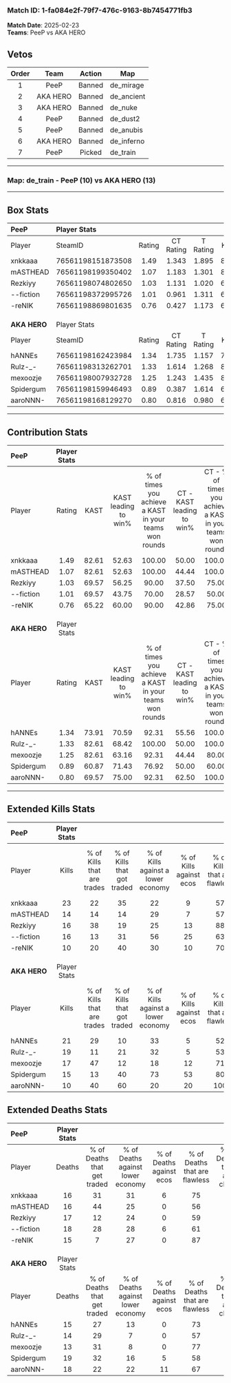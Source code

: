 ### Match ID: 1-fa084e2f-79f7-476c-9163-8b7454771fb3  
**Match Date**: 2025-02-23  
**Teams**: PeeP vs AKA HERO  

## Vetos  

| Order | Team | Action | Map |
| :---: | :--: | :----: | --- |
| 1 | PeeP | Banned | de_mirage |
| 2 | AKA HERO | Banned | de_ancient |
| 3 | AKA HERO | Banned | de_nuke |
| 4 | PeeP | Banned | de_dust2 |
| 5 | PeeP | Banned | de_anubis |
| 6 | AKA HERO | Banned | de_inferno |
| 7 | PeeP | Picked | de_train |

---  

### **Map**: de_train - PeeP (10) vs AKA HERO (13)  
---  

## Box Stats  

| **PeeP**     | Player Stats      |        |           |          |       |       |       |         |        |      |     |
| :- | :- | :-: | :-: | :-: | :-: | :-: | :-: | :-: | :-: | :-: | :-: |
| Player       | SteamID           | Rating | CT Rating | T Rating | KAST  |  ADR  | Kills | Assists | Deaths | K/D  | HS% |
| xnkkaaa      | 76561198151873508 |  1.49  |   1.343   |  1.895   | 82.61 | 102.8 |  23   |    1    |   16   | 1.44 | 60  |
| mASTHEAD     | 76561198199350402 |  1.07  |   1.183   |  1.301   | 82.61 | 68.9  |  14   |    6    |   16   | 0.88 | 42  |
| Rezkiyy      | 76561198074802650 |  1.03  |   1.131   |  1.020   | 69.57 | 72.9  |  16   |    5    |   17   | 0.94 | 81  |
| --fiction    | 76561198372995726 |  1.01  |   0.961   |  1.311   | 69.57 | 73.4  |  16   |    5    |   18   | 0.89 | 62  |
| -reNIK       | 76561198869801635 |  0.76  |   0.427   |  1.173   | 65.22 | 54.2  |  10   |    5    |   15   | 0.67 | 80  |
|              |                   |        |           |          |       |       |       |         |        |      |     |
|              |                   |        |           |          |       |       |       |         |        |      |     |
|              |                   |        |           |          |       |       |       |         |        |      |     |
| **AKA HERO** | Player Stats      |        |           |          |       |       |       |         |        |      |     |
| Player       | SteamID           | Rating | CT Rating | T Rating | KAST  |  ADR  | Kills | Assists | Deaths | K/D  | HS% |
| hANNEs       | 76561198162423984 |  1.34  |   1.735   |  1.157   | 73.91 | 85.6  |  21   |    5    |   15   | 1.40 | 71  |
| Rulz-_-      | 76561198313262701 |  1.33  |   1.614   |  1.268   | 82.61 | 83.5  |  19   |    2    |   14   | 1.36 | 52  |
| mexoozje     | 76561198007932728 |  1.25  |   1.243   |  1.435   | 82.61 | 69.4  |  17   |    6    |   13   | 1.31 | 35  |
| Spidergum    | 76561198159946493 |  0.89  |   0.387   |  1.614   | 60.87 | 74.2  |  15   |    5    |   19   | 0.79 | 53  |
| aaroNNN-     | 76561198168129270 |  0.80  |   0.816   |  0.980   | 69.57 | 69.7  |  10   |   12    |   18   | 0.56 | 40  |
---  

## Contribution Stats  

| **PeeP**     | Player Stats |       |                      |                                                        |                           |                                                             |                          |                                                            |
| :- | :-: | :-: | :-: | :-: | :-: | :-: | :-: | :-: |
| Player       |    Rating    | KAST  | KAST leading to win% | % of times you achieve a KAST in your teams won rounds | CT - KAST leading to win% | CT - % of times you achieve a KAST in your teams won rounds | T - KAST leading to win% | T - % of times you achieve a KAST in your teams won rounds |
| xnkkaaa      |     1.49     | 82.61 |        52.63         |                         100.00                         |           50.00           |                           100.00                            |          54.55           |                           100.00                           |
| mASTHEAD     |     1.07     | 82.61 |        52.63         |                         100.00                         |           44.44           |                           100.00                            |          60.00           |                           100.00                           |
| Rezkiyy      |     1.03     | 69.57 |        56.25         |                         90.00                          |           37.50           |                            75.00                            |          75.00           |                           100.00                           |
| --fiction    |     1.01     | 69.57 |        43.75         |                         70.00                          |           28.57           |                            50.00                            |          55.56           |                           83.33                            |
| -reNIK       |     0.76     | 65.22 |        60.00         |                         90.00                          |           42.86           |                            75.00                            |          75.00           |                           100.00                           |
|              |              |       |                      |                                                        |                           |                                                             |                          |                                                            |
|              |              |       |                      |                                                        |                           |                                                             |                          |                                                            |
|              |              |       |                      |                                                        |                           |                                                             |                          |                                                            |
| **AKA HERO** | Player Stats |       |                      |                                                        |                           |                                                             |                          |                                                            |
| Player       |    Rating    | KAST  | KAST leading to win% | % of times you achieve a KAST in your teams won rounds | CT - KAST leading to win% | CT - % of times you achieve a KAST in your teams won rounds | T - KAST leading to win% | T - % of times you achieve a KAST in your teams won rounds |
| hANNEs       |     1.34     | 73.91 |        70.59         |                         92.31                          |           55.56           |                           100.00                            |          87.50           |                           87.50                            |
| Rulz-_-      |     1.33     | 82.61 |        68.42         |                         100.00                         |           50.00           |                           100.00                            |          88.89           |                           100.00                           |
| mexoozje     |     1.25     | 82.61 |        63.16         |                         92.31                          |           44.44           |                            80.00                            |          80.00           |                           100.00                           |
| Spidergum    |     0.89     | 60.87 |        71.43         |                         76.92                          |           50.00           |                            60.00                            |          87.50           |                           87.50                            |
| aaroNNN-     |     0.80     | 69.57 |        75.00         |                         92.31                          |           62.50           |                           100.00                            |          87.50           |                           87.50                            |
---  

## Extended Kills Stats  

| **PeeP**     | Player Stats |                            |                            |                                    |                         |                              |                                 |                                       |                    |           |
| :- | :-: | :-: | :-: | :-: | :-: | :-: | :-: | :-: | :-: | :-: |
| Player       |    Kills     | % of Kills that are trades | % of Kills that got traded | % of Kills against a lower economy | % of Kills against ecos | % of Kills that are flawless | % of Kills that are close duels | % of Kills that are assisted by flash | Pistol Round Kills | AWP Kills |
| xnkkaaa      |      23      |             22             |             35             |                 22                 |            9            |              57              |                9                |                  22                   |         0          |     0     |
| mASTHEAD     |      14      |             14             |             14             |                 29                 |            7            |              57              |                0                |                   7                   |         3          |     2     |
| Rezkiyy      |      16      |             38             |             19             |                 25                 |           13            |              88              |                6                |                  13                   |         0          |     3     |
| --fiction    |      16      |             13             |             31             |                 56                 |           25            |              63              |                6                |                   0                   |         0          |     1     |
| -reNIK       |      10      |             20             |             40             |                 30                 |           10            |              70              |               20                |                   0                   |         0          |     2     |
|              |              |                            |                            |                                    |                         |                              |                                 |                                       |                    |           |
|              |              |                            |                            |                                    |                         |                              |                                 |                                       |                    |           |
|              |              |                            |                            |                                    |                         |                              |                                 |                                       |                    |           |
| **AKA HERO** | Player Stats |                            |                            |                                    |                         |                              |                                 |                                       |                    |           |
| Player       |    Kills     | % of Kills that are trades | % of Kills that got traded | % of Kills against a lower economy | % of Kills against ecos | % of Kills that are flawless | % of Kills that are close duels | % of Kills that are assisted by flash | Pistol Round Kills | AWP Kills |
| hANNEs       |      21      |             29             |             10             |                 33                 |            5            |              52              |                0                |                  14                   |         0          |     2     |
| Rulz-_-      |      19      |             11             |             21             |                 32                 |            5            |              53              |                0                |                  11                   |         0          |     2     |
| mexoozje     |      17      |             47             |             12             |                 18                 |           12            |              71              |                6                |                   0                   |         8          |     3     |
| Spidergum    |      15      |             13             |             40             |                 73                 |           53            |              80              |                0                |                   7                   |         1          |     0     |
| aaroNNN-     |      10      |             40             |             60             |                 20                 |           20            |             100              |                0                |                   0                   |         0          |     1     |
## Extended Deaths Stats  

| **PeeP**     | Player Stats |                             |                                   |                          |                               |                            |                           |               |
| :- | :-: | :-: | :-: | :-: | :-: | :-: | :-: | :-: |
| Player       |    Deaths    | % of Deaths that get traded | % of Deaths against lower economy | % of Deaths against ecos | % of Deaths that are flawless | % of Deaths that are close | % of Deaths while blinded | Deaths to AWP |
| xnkkaaa      |      16      |             31              |                31                 |            6             |              75               |             6              |             0             |       2       |
| mASTHEAD     |      16      |             44              |                25                 |            0             |              56               |             0              |             6             |       0       |
| Rezkiyy      |      17      |             12              |                24                 |            0             |              59               |             0              |            12             |       3       |
| --fiction    |      18      |             28              |                28                 |            6             |              61               |             0              |             6             |       1       |
| -reNIK       |      15      |              7              |                27                 |            0             |              87               |             0              |            13             |       3       |
|              |              |                             |                                   |                          |                               |                            |                           |               |
|              |              |                             |                                   |                          |                               |                            |                           |               |
|              |              |                             |                                   |                          |                               |                            |                           |               |
| **AKA HERO** | Player Stats |                             |                                   |                          |                               |                            |                           |               |
| Player       |    Deaths    | % of Deaths that get traded | % of Deaths against lower economy | % of Deaths against ecos | % of Deaths that are flawless | % of Deaths that are close | % of Deaths while blinded | Deaths to AWP |
| hANNEs       |      15      |             27              |                13                 |            0             |              73               |             0              |             7             |       1       |
| Rulz-_-      |      14      |             29              |                 7                 |            0             |              57               |             14             |             0             |       0       |
| mexoozje     |      13      |             31              |                 8                 |            0             |              77               |             8              |             8             |       0       |
| Spidergum    |      19      |             32              |                16                 |            5             |              58               |             5              |            26             |       0       |
| aaroNNN-     |      18      |             22              |                22                 |            11            |              67               |             11             |             6             |       2       |
